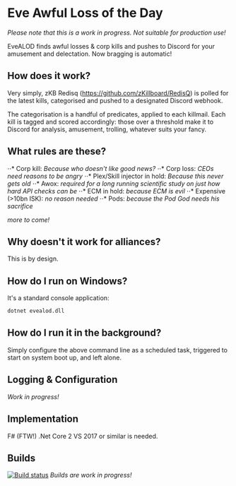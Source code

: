 # Eve Awful Loss of the Day
_Please note that this is a work in progress. Not suitable for production use!_

EveALOD finds awful losses & corp kills and pushes to Discord for your amusement and delectation. 
Now bragging is automatic!

## How does it work?
Very simply, zKB Redisq (https://github.com/zKillboard/RedisQ) is polled for the latest kills, categorised and pushed to a designated Discord webhook.

The categorisation is a handful of predicates, applied to each killmail. Each kill is tagged and scored accordingly: those over a threshold make it to Discord for analysis, amusement, trolling, whatever suits your fancy.

## What rules are these?
⋅⋅* Corp kill: _Because who doesn't like good news?_
⋅⋅* Corp loss: _CEOs need reasons to be angry_
⋅⋅* Plex/Skill injector in hold: _Because this never gets old_
⋅⋅* Awox: _required for a long running scientific study on just how hard API checks can be_
⋅⋅* ECM in hold: _because ECM is evil_
⋅⋅* Expensive (>10bn ISK): _no reason needed_
⋅⋅* Pods: _because the Pod God needs his sacrifice_

_more to come!_

## Why doesn't it work for alliances?
This is by design.

## How do I run on Windows?
It's a standard console application:
```fsharp
dotnet evealod.dll
```

## How do I run it in the background?
Simply configure the above command line as a scheduled task, triggered to start on system boot up, and left alone.

## Logging & Configuration
_Work in progress!_

## Implementation
F# (FTW!)
.Net Core 2 
VS 2017 or similar is needed.

## Builds
[![Build status](https://ci.appveyor.com/api/projects/status/cro5s0i3nectf4bs?svg=true)](https://ci.appveyor.com/project/jameson2011/evealod)
_Builds are work in progress!_
